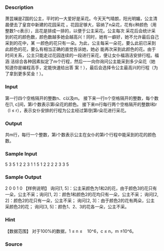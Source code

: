 
### Description
萧芸斓是Z国的公主，平时的一大爱好是采花。今天天气晴朗，阳光明媚，公主清晨便去了皇宫中新建的花园采花
。花园足够大，容纳了n朵花，花有c种颜色（用整数1-c表示），且花是排成一排的，以便于公主采花。公主每次
采花后会统计采到的花的颜色数，颜色数越多她会越高兴！同时，她有一癖好，她不允许最后自己采到的花中，某
一颜色的花只有一朵。为此，公主每采一朵花，要么此前已采到此颜色的花，要么有相当正确的直觉告诉她，她必
能再次采到此颜色的花。由于时间关系，公主只能走过花园连续的一段进行采花，便让女仆福涵洁安排行程。福涵
洁综合各种因素拟定了m个行程，然后一一向你询问公主能采到多少朵花（她知道你是编程高手，定能快速给出答
案！），最后会选择令公主最高兴的行程（为了拿到更多奖金！）。
### Input
第一行四个空格隔开的整数n、c以及m。
接下来一行n个空格隔开的整数，每个数在[1, c]间，第i个数表示第i朵花的颜色。
接下来m行每行两个空格隔开的整数l和r（l ≤ r），表示女仆安排的行程为公主经过第l到第r朵花进行采花。
### Output
共m行，每行一个整数，第i个数表示公主在女仆的第i个行程中能采到的花的颜色数。
### Sample Input
5  3 5
1  2 2 3 1
1  5
1  2
2  2
2  3
3  5
### Sample Output
2 
0 
0 
1 
0 
【样例说明】
询问[1, 5]：公主采颜色为1和2的花，由于颜色3的花只有一朵，公主不采；询问[1, 2]：颜色1和颜色2的花均只有一朵，公主不采；
询问[2, 2]：颜色2的花只有一朵，公主不采；
询问[2, 3]：由于颜色2的花有两朵，公主采颜色2的花；
询问[3, 5]：颜色1、2、3的花各一朵，公主不采。

### Hint
【数据范围】
对于100%的数据，1 ≤ n ≤    10^6，c ≤ n，m ≤10^6。
### Source
